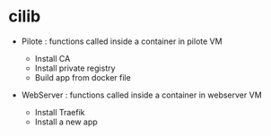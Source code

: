 # cilib

- Pilote : functions called inside a container in pilote VM
    - Install CA
    - Install private registry
    - Build app from docker file

- WebServer : functions called inside a container in webserver VM
    - Install Traefik
    - Install a new app


